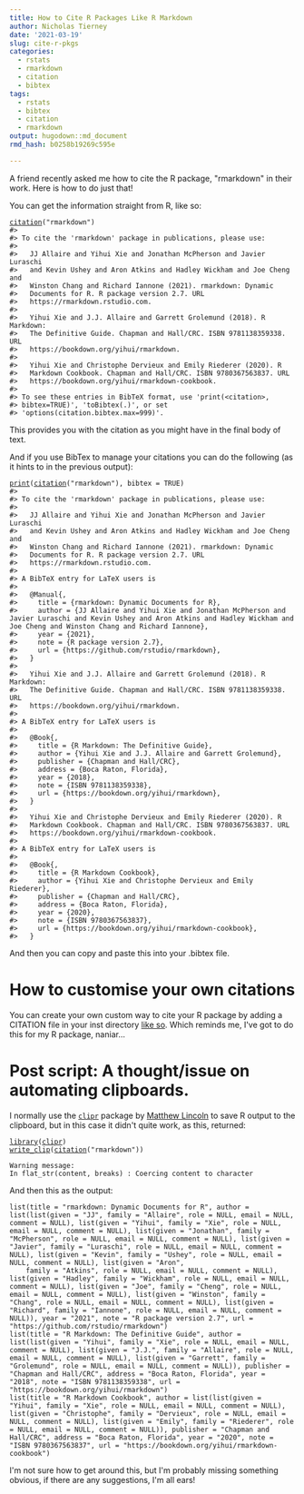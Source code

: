 ```yaml
---
title: How to Cite R Packages Like R Markdown
author: Nicholas Tierney
date: '2021-03-19'
slug: cite-r-pkgs
categories:
  - rstats
  - rmarkdown
  - citation
  - bibtex
tags:
  - rstats
  - bibtex
  - citation
  - rmarkdown
output: hugodown::md_document
rmd_hash: b0258b19269c595e

---
```


A friend recently asked me how to cite the R package, "rmarkdown" in their work. Here is how to do just that!

You can get the information straight from R, like so:

<div class="highlight">

<pre class='chroma'><code class='language-r' data-lang='r'><span class='nf'><a href='https://rdrr.io/r/utils/citation.html'>citation</a></span><span class='o'>(</span><span class='s'>"rmarkdown"</span><span class='o'>)</span>
<span class='c'>#&gt; </span>
<span class='c'>#&gt; To cite the 'rmarkdown' package in publications, please use:</span>
<span class='c'>#&gt; </span>
<span class='c'>#&gt;   JJ Allaire and Yihui Xie and Jonathan McPherson and Javier Luraschi</span>
<span class='c'>#&gt;   and Kevin Ushey and Aron Atkins and Hadley Wickham and Joe Cheng and</span>
<span class='c'>#&gt;   Winston Chang and Richard Iannone (2021). rmarkdown: Dynamic</span>
<span class='c'>#&gt;   Documents for R. R package version 2.7. URL</span>
<span class='c'>#&gt;   https://rmarkdown.rstudio.com.</span>
<span class='c'>#&gt; </span>
<span class='c'>#&gt;   Yihui Xie and J.J. Allaire and Garrett Grolemund (2018). R Markdown:</span>
<span class='c'>#&gt;   The Definitive Guide. Chapman and Hall/CRC. ISBN 9781138359338. URL</span>
<span class='c'>#&gt;   https://bookdown.org/yihui/rmarkdown.</span>
<span class='c'>#&gt; </span>
<span class='c'>#&gt;   Yihui Xie and Christophe Dervieux and Emily Riederer (2020). R</span>
<span class='c'>#&gt;   Markdown Cookbook. Chapman and Hall/CRC. ISBN 9780367563837. URL</span>
<span class='c'>#&gt;   https://bookdown.org/yihui/rmarkdown-cookbook.</span>
<span class='c'>#&gt; </span>
<span class='c'>#&gt; To see these entries in BibTeX format, use 'print(&lt;citation&gt;,</span>
<span class='c'>#&gt; bibtex=TRUE)', 'toBibtex(.)', or set</span>
<span class='c'>#&gt; 'options(citation.bibtex.max=999)'.</span></code></pre>

</div>

This provides you with the citation as you might have in the final body of text.

And if you use BibTex to manage your citations you can do the following (as it hints to in the previous output):

<div class="highlight">

<pre class='chroma'><code class='language-r' data-lang='r'><span class='nf'><a href='https://rdrr.io/r/base/print.html'>print</a></span><span class='o'>(</span><span class='nf'><a href='https://rdrr.io/r/utils/citation.html'>citation</a></span><span class='o'>(</span><span class='s'>"rmarkdown"</span><span class='o'>)</span>, bibtex <span class='o'>=</span> <span class='kc'>TRUE</span><span class='o'>)</span>
<span class='c'>#&gt; </span>
<span class='c'>#&gt; To cite the 'rmarkdown' package in publications, please use:</span>
<span class='c'>#&gt; </span>
<span class='c'>#&gt;   JJ Allaire and Yihui Xie and Jonathan McPherson and Javier Luraschi</span>
<span class='c'>#&gt;   and Kevin Ushey and Aron Atkins and Hadley Wickham and Joe Cheng and</span>
<span class='c'>#&gt;   Winston Chang and Richard Iannone (2021). rmarkdown: Dynamic</span>
<span class='c'>#&gt;   Documents for R. R package version 2.7. URL</span>
<span class='c'>#&gt;   https://rmarkdown.rstudio.com.</span>
<span class='c'>#&gt; </span>
<span class='c'>#&gt; A BibTeX entry for LaTeX users is</span>
<span class='c'>#&gt; </span>
<span class='c'>#&gt;   @Manual&#123;,</span>
<span class='c'>#&gt;     title = &#123;rmarkdown: Dynamic Documents for R&#125;,</span>
<span class='c'>#&gt;     author = &#123;JJ Allaire and Yihui Xie and Jonathan McPherson and Javier Luraschi and Kevin Ushey and Aron Atkins and Hadley Wickham and Joe Cheng and Winston Chang and Richard Iannone&#125;,</span>
<span class='c'>#&gt;     year = &#123;2021&#125;,</span>
<span class='c'>#&gt;     note = &#123;R package version 2.7&#125;,</span>
<span class='c'>#&gt;     url = &#123;https://github.com/rstudio/rmarkdown&#125;,</span>
<span class='c'>#&gt;   &#125;</span>
<span class='c'>#&gt; </span>
<span class='c'>#&gt;   Yihui Xie and J.J. Allaire and Garrett Grolemund (2018). R Markdown:</span>
<span class='c'>#&gt;   The Definitive Guide. Chapman and Hall/CRC. ISBN 9781138359338. URL</span>
<span class='c'>#&gt;   https://bookdown.org/yihui/rmarkdown.</span>
<span class='c'>#&gt; </span>
<span class='c'>#&gt; A BibTeX entry for LaTeX users is</span>
<span class='c'>#&gt; </span>
<span class='c'>#&gt;   @Book&#123;,</span>
<span class='c'>#&gt;     title = &#123;R Markdown: The Definitive Guide&#125;,</span>
<span class='c'>#&gt;     author = &#123;Yihui Xie and J.J. Allaire and Garrett Grolemund&#125;,</span>
<span class='c'>#&gt;     publisher = &#123;Chapman and Hall/CRC&#125;,</span>
<span class='c'>#&gt;     address = &#123;Boca Raton, Florida&#125;,</span>
<span class='c'>#&gt;     year = &#123;2018&#125;,</span>
<span class='c'>#&gt;     note = &#123;ISBN 9781138359338&#125;,</span>
<span class='c'>#&gt;     url = &#123;https://bookdown.org/yihui/rmarkdown&#125;,</span>
<span class='c'>#&gt;   &#125;</span>
<span class='c'>#&gt; </span>
<span class='c'>#&gt;   Yihui Xie and Christophe Dervieux and Emily Riederer (2020). R</span>
<span class='c'>#&gt;   Markdown Cookbook. Chapman and Hall/CRC. ISBN 9780367563837. URL</span>
<span class='c'>#&gt;   https://bookdown.org/yihui/rmarkdown-cookbook.</span>
<span class='c'>#&gt; </span>
<span class='c'>#&gt; A BibTeX entry for LaTeX users is</span>
<span class='c'>#&gt; </span>
<span class='c'>#&gt;   @Book&#123;,</span>
<span class='c'>#&gt;     title = &#123;R Markdown Cookbook&#125;,</span>
<span class='c'>#&gt;     author = &#123;Yihui Xie and Christophe Dervieux and Emily Riederer&#125;,</span>
<span class='c'>#&gt;     publisher = &#123;Chapman and Hall/CRC&#125;,</span>
<span class='c'>#&gt;     address = &#123;Boca Raton, Florida&#125;,</span>
<span class='c'>#&gt;     year = &#123;2020&#125;,</span>
<span class='c'>#&gt;     note = &#123;ISBN 9780367563837&#125;,</span>
<span class='c'>#&gt;     url = &#123;https://bookdown.org/yihui/rmarkdown-cookbook&#125;,</span>
<span class='c'>#&gt;   &#125;</span></code></pre>

</div>

And then you can copy and paste this into your .bibtex file.

How to customise your own citations
===================================

You can create your own custom way to cite your R package by adding a CITATION file in your inst directory [like so](https://github.com/ropensci/visdat/blob/master/inst/CITATION). Which reminds me, I've got to do this for my R package, naniar...

Post script: A thought/issue on automating clipboards.
======================================================

I normally use the [`clipr`](https://github.com/mdlincoln/clipr) package by [Matthew Lincoln](https://matthewlincoln.net/) to save R output to the clipboard, but in this case it didn't quite work, as this, returned:

<div class="highlight">

<pre class='chroma'><code class='language-r' data-lang='r'><span class='kr'><a href='https://rdrr.io/r/base/library.html'>library</a></span><span class='o'>(</span><span class='nv'><a href='https://github.com/mdlincoln/clipr'>clipr</a></span><span class='o'>)</span>
<span class='nf'><a href='https://rdrr.io/pkg/clipr/man/write_clip.html'>write_clip</a></span><span class='o'>(</span><span class='nf'><a href='https://rdrr.io/r/utils/citation.html'>citation</a></span><span class='o'>(</span><span class='s'>"rmarkdown"</span><span class='o'>)</span><span class='o'>)</span></code></pre>

</div>

    Warning message:
    In flat_str(content, breaks) : Coercing content to character

And then this as the output:

    list(title = "rmarkdown: Dynamic Documents for R", author = list(list(given = "JJ", family = "Allaire", role = NULL, email = NULL, comment = NULL), list(given = "Yihui", family = "Xie", role = NULL, email = NULL, comment = NULL), list(given = "Jonathan", family = "McPherson", role = NULL, email = NULL, comment = NULL), list(given = "Javier", family = "Luraschi", role = NULL, email = NULL, comment = NULL), list(given = "Kevin", family = "Ushey", role = NULL, email = NULL, comment = NULL), list(given = "Aron", 
        family = "Atkins", role = NULL, email = NULL, comment = NULL), list(given = "Hadley", family = "Wickham", role = NULL, email = NULL, comment = NULL), list(given = "Joe", family = "Cheng", role = NULL, email = NULL, comment = NULL), list(given = "Winston", family = "Chang", role = NULL, email = NULL, comment = NULL), list(given = "Richard", family = "Iannone", role = NULL, email = NULL, comment = NULL)), year = "2021", note = "R package version 2.7", url = "https://github.com/rstudio/rmarkdown")
    list(title = "R Markdown: The Definitive Guide", author = list(list(given = "Yihui", family = "Xie", role = NULL, email = NULL, comment = NULL), list(given = "J.J.", family = "Allaire", role = NULL, email = NULL, comment = NULL), list(given = "Garrett", family = "Grolemund", role = NULL, email = NULL, comment = NULL)), publisher = "Chapman and Hall/CRC", address = "Boca Raton, Florida", year = "2018", note = "ISBN 9781138359338", url = "https://bookdown.org/yihui/rmarkdown")
    list(title = "R Markdown Cookbook", author = list(list(given = "Yihui", family = "Xie", role = NULL, email = NULL, comment = NULL), list(given = "Christophe", family = "Dervieux", role = NULL, email = NULL, comment = NULL), list(given = "Emily", family = "Riederer", role = NULL, email = NULL, comment = NULL)), publisher = "Chapman and Hall/CRC", address = "Boca Raton, Florida", year = "2020", note = "ISBN 9780367563837", url = "https://bookdown.org/yihui/rmarkdown-cookbook")

I'm not sure how to get around this, but I'm probably missing something obvious, if there are any suggestions, I'm all ears!

